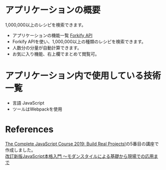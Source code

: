 # アプリケーションの概要
1,000,000以上のレシピを検索できます。

- アプリケーションの機能一覧
[Forkify API](http://forkify-api.herokuapp.com/)
- Forkify APIを使い、1,000,000以上の種類のレシピを検索できます。
- 人数分の分量が自動計算できます。
- お気に入り機能、右上欄でまとめて閲覧可。

# アプリケーション内で使用している技術一覧
- 言語 JavaScript
- ツールはWebpackを使用

# References
[The Complete JavaScript Course 2019: Build Real Projects!](https://www.udemy.com/course/the-complete-javascript-course)の5番目の講座で作成しました。<br>
[改訂新版JavaScript本格入門 ～モダンスタイルによる基礎から現場での応用まで](https://www.amazon.co.jp/dp/B01LYO6C1N/ref=cm_sw_r_tw_dp_U_x_Xn0WDbZ47QA2W)